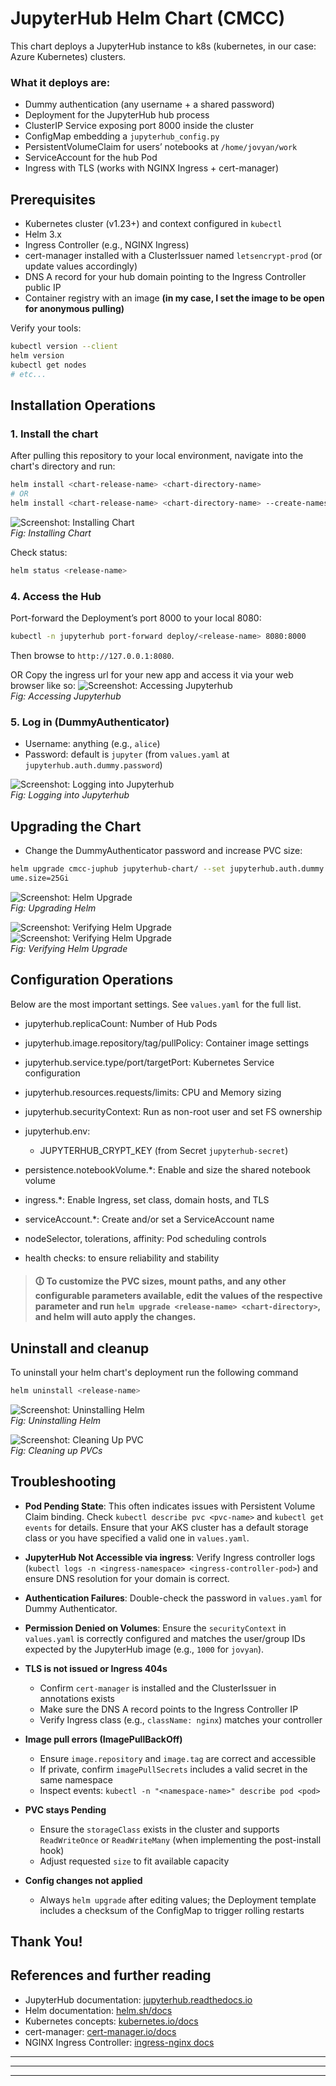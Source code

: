 # JupyterHub Helm Chart (CMCC)

This chart deploys a JupyterHub instance to k8s (kubernetes, in our case: Azure Kubernetes) clusters. 

### What it deploys are:
- Dummy authentication (any username + a shared password)
- Deployment for the JupyterHub hub process
- ClusterIP Service exposing port 8000 inside the cluster
- ConfigMap embedding a `jupyterhub_config.py` 
- PersistentVolumeClaim for users’ notebooks at `/home/jovyan/work`
- ServiceAccount for the hub Pod
- Ingress with TLS (works with NGINX Ingress + cert-manager)


## Prerequisites
- Kubernetes cluster (v1.23+) and context configured in `kubectl`
- Helm 3.x
- Ingress Controller (e.g., NGINX Ingress)
- cert-manager installed with a ClusterIssuer named `letsencrypt-prod` (or update values accordingly)
- DNS A record for your hub domain pointing to the Ingress Controller public IP
- Container registry with an image **(in my case, I set the image to be open for anonymous pulling)**


Verify your tools:
```bash
kubectl version --client
helm version
kubectl get nodes
# etc...
```

## Installation Operations

### 1. Install the chart
After pulling this repository to your local environment, navigate into the chart's directory and run:

```bash
helm install <chart-release-name> <chart-directory-name>
# OR
helm install <chart-release-name> <chart-directory-name> --create-namespace --namespace <namespace-name>
```
![Screenshot: Installing Chart](./images/install-chart.png)</br>
*Fig: Installing Chart*

Check status:
```bash
helm status <release-name>
```

### 4. Access the Hub 
Port-forward the Deployment’s port 8000 to your local 8080:
```bash
kubectl -n jupyterhub port-forward deploy/<release-name> 8080:8000
```
Then browse to `http://127.0.0.1:8080`.

OR 
Copy the ingress url for your new app and access it via your web browser like so:
![Screenshot: Accessing Jupyterhub ](./images/access-juphub.png)</br>
*Fig: Accessing Jupyterhub*

### 5. Log in (DummyAuthenticator)
- Username: anything (e.g., `alice`)
- Password: default is `jupyter` (from `values.yaml` at `jupyterhub.auth.dummy.password`)

![Screenshot: Logging into Jupyterhub ](./images/login-juphub.png)</br>
*Fig: Logging into Jupyterhub*

## Upgrading the Chart
- Change the DummyAuthenticator password and increase PVC size:
```bash
helm upgrade cmcc-juphub jupyterhub-chart/ --set jupyterhub.auth.dummy.password=123456*$ --set persistence.notebookVol
ume.size=25Gi
```
![Screenshot: Helm Upgrade ](./images/helm-upgrade.png)</br>
*Fig: Upgrading Helm*

![Screenshot: Verifying Helm Upgrade ](./images/verify-helm-upgrade.png)</br>
![Screenshot: Verifying Helm Upgrade ](./images/verify-helm-upgrade-1.png)</br>
*Fig: Verifying Helm Upgrade*


## Configuration Operations

Below are the most important settings. See `values.yaml` for the full list.

- jupyterhub.replicaCount: Number of Hub Pods
- jupyterhub.image.repository/tag/pullPolicy: Container image settings
- jupyterhub.service.type/port/targetPort: Kubernetes Service configuration
- jupyterhub.resources.requests/limits: CPU and Memory sizing
- jupyterhub.securityContext: Run as non-root user and set FS ownership
- jupyterhub.env:
  - JUPYTERHUB_CRYPT_KEY (from Secret `jupyterhub-secret`)
- persistence.notebookVolume.*: Enable and size the shared notebook volume
- ingress.*: Enable Ingress, set class, domain hosts, and TLS
- serviceAccount.*: Create and/or set a ServiceAccount name
- nodeSelector, tolerations, affinity: Pod scheduling controls

- health checks: to ensure reliability and stability

> #### 🛈 To customize the PVC sizes, mount paths, and any other configurable parameters available, edit the values of the respective parameter and run `helm upgrade <release-name> <chart-directory>`, and helm will auto apply the changes. 


## Uninstall and cleanup
To uninstall your helm chart's deployment run the following command
```bash
helm uninstall <release-name>
```
![Screenshot: Uninstalling Helm ](./images/helm-uninstall.png)</br>
*Fig: Uninstalling Helm*

![Screenshot:  Cleaning Up PVC ](./images/clean-up.png)</br>
*Fig: Cleaning up PVCs*
## Troubleshooting 

- **Pod Pending State**: This often indicates issues with Persistent Volume Claim binding. Check `kubectl describe pvc <pvc-name>` and `kubectl get events` for details. Ensure that your AKS cluster has a default storage class or you have specified a valid one in `values.yaml`.
- **JupyterHub Not Accessible via ingress**: Verify Ingress controller logs (`kubectl logs -n <ingress-namespace> <ingress-controller-pod>`) and ensure DNS resolution for your domain is correct.
- **Authentication Failures**: Double-check the password in `values.yaml` for Dummy Authenticator.  
- **Permission Denied on Volumes**: Ensure the `securityContext` in `values.yaml` is correctly configured and matches the user/group IDs expected by the JupyterHub image (e.g., `1000` for `jovyan`).

- **TLS is not issued or Ingress 404s**
  - Confirm `cert-manager` is installed and the ClusterIssuer in annotations exists
  - Make sure the DNS A record points to the Ingress Controller IP
  - Verify Ingress class (e.g., `className: nginx`) matches your controller

- **Image pull errors (ImagePullBackOff)**
  - Ensure `image.repository` and `image.tag` are correct and accessible
  - If private, confirm `imagePullSecrets` includes a valid secret in the same namespace
  - Inspect events: `kubectl -n "<namespace-name>" describe pod <pod>`

- **PVC stays Pending**
  - Ensure the `storageClass` exists in the cluster and supports `ReadWriteOnce` or `ReadWriteMany` (when implementing the post-install hook)
  - Adjust requested `size` to fit available capacity

- **Config changes not applied**
  - Always `helm upgrade` after editing values; the Deployment template includes a checksum of the ConfigMap to trigger rolling restarts
## Thank You!


## References and further reading

- JupyterHub documentation: [jupyterhub.readthedocs.io](https://jupyterhub.readthedocs.io/)
- Helm documentation: [helm.sh/docs](https://helm.sh/docs/)
- Kubernetes concepts: [kubernetes.io/docs](https://kubernetes.io/docs/home/)
- cert-manager: [cert-manager.io/docs](https://cert-manager.io/docs/)
- NGINX Ingress Controller: [ingress-nginx docs](https://kubernetes.github.io/ingress-nginx/)

---
---
---